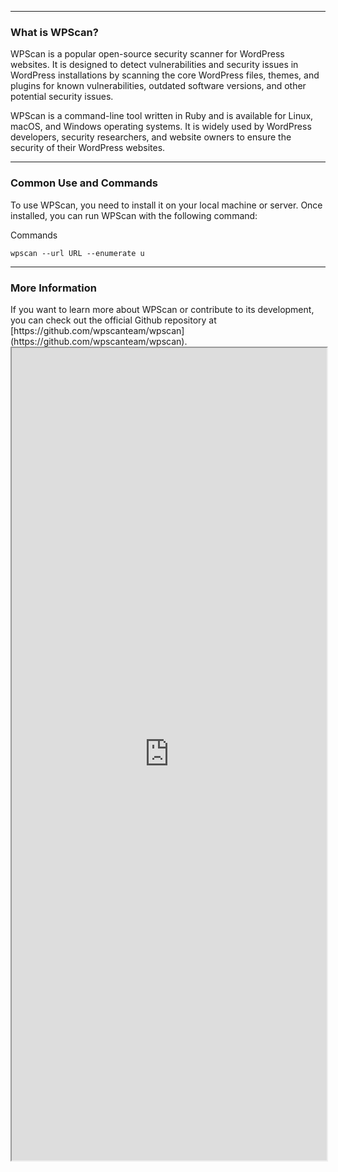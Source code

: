 --- ---
<h3>What is WPScan?</h3>
WPScan is a popular open-source security scanner for WordPress websites. It is designed to detect vulnerabilities and security issues in WordPress installations by scanning the core WordPress files, themes, and plugins for known vulnerabilities, outdated software versions, and other potential security issues.

WPScan is a command-line tool written in Ruby and is available for Linux, macOS, and Windows operating systems. It is widely used by WordPress developers, security researchers, and website owners to ensure the security of their WordPress websites.

---
<h3>Common Use and Commands</h3>
To use WPScan, you need to install it on your local machine or server. Once installed, you can run WPScan with the following command:

Commands
```
wpscan --url URL --enumerate u
```

---
<h3>More Information</h3>
If you want to learn more about WPScan or contribute to its development, you can check out the official Github repository at [https://github.com/wpscanteam/wpscan](https://github.com/wpscanteam/wpscan).

<iframe src="https://github.com/wpscanteam/wpscan" width="100%" height="1300"></iframe>